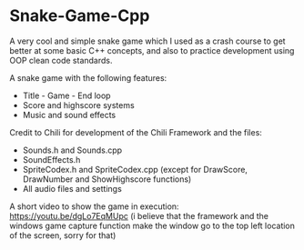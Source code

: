 # Snake-Game-Cpp
A very cool and simple snake game which I used as a crash course to get better at some basic C++ concepts, and also to practice development using OOP clean code standards.

A snake game with the following features:
- Title - Game - End loop
- Score and highscore systems
- Music and sound effects

Credit to Chili for development of the Chili Framework and the files:
- Sounds.h and Sounds.cpp
- SoundEffects.h
- SpriteCodex.h and SpriteCodex.cpp (except for DrawScore, DrawNumber and ShowHighscore functions)
- All audio files and settings

A short video to show the game in execution:
https://youtu.be/dgLo7EqMUpc
(i believe that the framework and the windows game capture function make the window go to the top left location of the screen, sorry for that)
